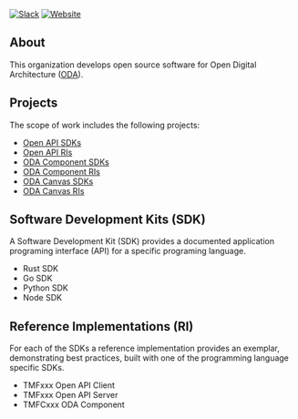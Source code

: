 [![Slack](https://img.shields.io/badge/ODA%20Components-slack-red?logo=slack&color=E01A59)](https://oda-components.slack.com)
[![Website](https://img.shields.io/website?logo=oda-components&label=ODA%20Components%20WebSite&url=https%3A%2F%2Fwww.oda-components.org)](https://www.oda-components.org)
## About
This organization develops open source software for Open Digital Architecture
([ODA](https://www.tmforum.org/oda/)).

## Projects
The scope of work includes the following projects:
* [Open API SDKs](https://github.com/orgs/oda-components/projects/1/views/1?layout=board)
* [Open API RIs](https://github.com/orgs/oda-components/projects/2/views/1?layout=board)
* [ODA Component SDKs](https://github.com/orgs/oda-components/projects/3/views/1?layout=board)
* [ODA Component RIs](https://github.com/orgs/oda-components/projects/4/views/1?layout=board)
* [ODA Canvas SDKs](https://github.com/orgs/oda-components/projects/5/views/1?layout=board)
* [ODA Canvas RIs](https://github.com/orgs/oda-components/projects/6/views/1?layout=board)

## Software Development Kits (SDK)
A Software Development Kit (SDK) provides a documented application programing interface (API) for a specific programing language.
* Rust SDK
* Go SDK
* Python SDK
* Node SDK

## Reference Implementations (RI)
For each of the SDKs a reference implementation provides an exemplar, demonstrating best practices, built with one of the programming language specific SDKs.
* TMFxxx Open API Client
* TMFxxx Open API Server
* TMFCxxx ODA Component


